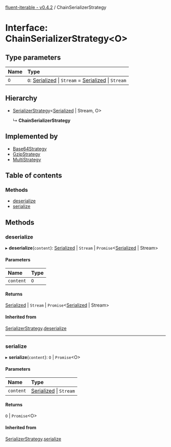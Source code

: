[fluent-iterable - v0.4.2](../README.md) / ChainSerializerStrategy

# Interface: ChainSerializerStrategy<O\>

## Type parameters

| Name | Type |
| :------ | :------ |
| `O` | `O`: [Serialized](../README.md#serialized) \| `Stream` = [Serialized](../README.md#serialized) \| `Stream` |

## Hierarchy

- [SerializerStrategy](serializerstrategy.md)<[Serialized](../README.md#serialized) \| Stream, O\>

  ↳ **ChainSerializerStrategy**

## Implemented by

- [Base64Strategy](../classes/base64strategy.md)
- [GzipStrategy](../classes/gzipstrategy.md)
- [MultiStrategy](../classes/multistrategy.md)

## Table of contents

### Methods

- [deserialize](chainserializerstrategy.md#deserialize)
- [serialize](chainserializerstrategy.md#serialize)

## Methods

### deserialize

▸ **deserialize**(`content`): [Serialized](../README.md#serialized) \| `Stream` \| `Promise`<[Serialized](../README.md#serialized) \| Stream\>

#### Parameters

| Name | Type |
| :------ | :------ |
| `content` | `O` |

#### Returns

[Serialized](../README.md#serialized) \| `Stream` \| `Promise`<[Serialized](../README.md#serialized) \| Stream\>

#### Inherited from

[SerializerStrategy](serializerstrategy.md).[deserialize](serializerstrategy.md#deserialize)

___

### serialize

▸ **serialize**(`content`): `O` \| `Promise`<O\>

#### Parameters

| Name | Type |
| :------ | :------ |
| `content` | [Serialized](../README.md#serialized) \| `Stream` |

#### Returns

`O` \| `Promise`<O\>

#### Inherited from

[SerializerStrategy](serializerstrategy.md).[serialize](serializerstrategy.md#serialize)
